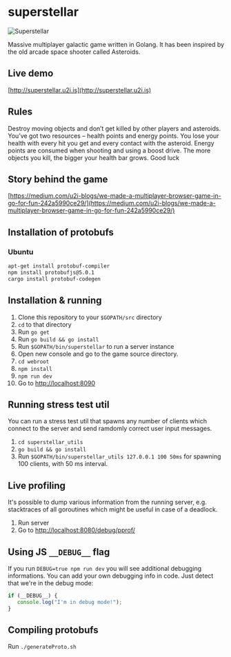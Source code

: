 # superstellar

![Superstellar](http://blog.u2i.com/wp-content/uploads/2017/05/banner.png)

Massive multiplayer galactic game written in Golang. It has been inspired by the old arcade space shooter called Asteroids.

## Live demo
[http://superstellar.u2i.is](http://superstellar.u2i.is)

## Rules
Destroy moving objects and don’t get killed by other players and asteroids. You’ve got two resources – health points and energy points. You lose your health with every hit you get and every contact with the asteroid. Energy points are consumed when shooting and using a boost drive. The more objects you kill, the bigger your health bar grows. Good luck

## Story behind the game
[https://medium.com/u2i-blogs/we-made-a-multiplayer-browser-game-in-go-for-fun-242a5990ce29/](https://medium.com/u2i-blogs/we-made-a-multiplayer-browser-game-in-go-for-fun-242a5990ce29/)

## Installation of protobufs

### Ubuntu

```bash
apt-get install protobuf-compiler
npm install protobufjs@5.0.1
cargo install protobuf-codegen
```

## Installation & running
1. Clone this repository to your `$GOPATH/src` directory
1. `cd` to that directory
2. Run `go get`
3. Run `go build && go install`
4. Run `$GOPATH/bin/superstellar` to run a server instance
5. Open new console and go to the game source directory.
6. `cd webroot`
7. `npm install`
8. `npm run dev`
9. Go to [http://localhost:8090](http://localhost:8090)

## Running stress test util
You can run a stress test util that spawns any number of clients which connect to the server and send ramdomly correct user input messages.

1. `cd superstellar_utils`
1. `go build && go install`
1. Run `$GOPATH/bin/superstellar_utils 127.0.0.1 100 50ms` for spawning 100 clients, with 50 ms interval.

## Live profiling 
It's possible to dump various information from the running server, e.g. stacktraces of all goroutines which might be useful in case of a deadlock. 

1. Run server
1. Go to [http://localhost:8080/debug/pprof/](http://localhost:8080/debug/pprof/)

## Using JS `__DEBUG__` flag

If you run `DEBUG=true npm run dev` you will see additional debugging
informations. You can add your own debugging info in code. Just detect that
we're in the debug mode:

```javascript
if (__DEBUG__) {
   console.log("I'm in debug mode!");
}
```

## Compiling protobufs

Run `./generateProto.sh` 
